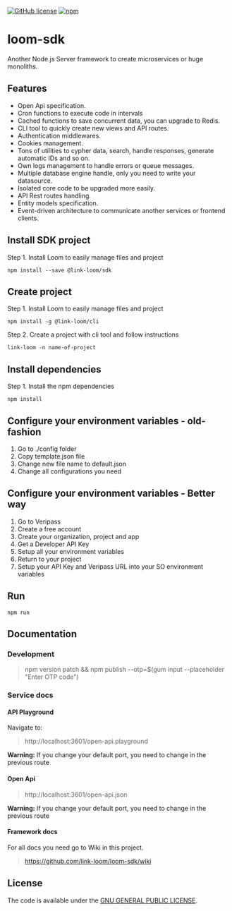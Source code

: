 [![GitHub license](https://img.shields.io/github/license/link-loom/loom-sdk.svg)](https://github.com/link-loom/loom-sdk/blob/master/LICENSE) 
[![npm](https://img.shields.io/npm/v/npm.svg)](https://www.npmjs.com/package/@link-loom/sdk)

# loom-sdk

Another Node.js Server framework to create microservices or huge monoliths.

## Features

* Open Api specification.
* Cron functions to execute code in intervals
* Cached functions to save concurrent data, you can upgrade to Redis.
* CLI tool to quickly create new views and API routes.
* Authentication middlewares.
* Cookies management.
* Tons of utilities to cypher data, search, handle responses, generate automatic IDs and so on.
* Own logs management to handle errors or queue messages.
* Multiple database engine handle, only you need to write your datasource.
* Isolated core code to be upgraded more easily.
* API Rest routes handling.
* Entity models specification.
* Event-driven architecture to communicate another services or frontend clients.

## Install SDK project

Step 1. Install Loom to easily manage files and project

```shell
npm install --save @link-loom/sdk
```

## Create project

Step 1. Install Loom to easily manage files and project

```shell
npm install -g @link-loom/cli
```

Step 2. Create a project with cli tool and follow instructions

```shell
link-loom -n name-of-project
```

## Install dependencies

Step 1. Install the npm dependencies
```shell
npm install
```

## Configure your environment variables - old-fashion

1. Go to ./config folder
2. Copy template.json file
3. Change new file name to default.json
4. Change all configurations you need

## Configure your environment variables - Better way

1. Go to Veripass
2. Create a free account
3. Create your organization, project and app
4. Get a Developer API Key
5. Setup all your environment variables
6. Return to your project
7. Setup your API Key and Veripass URL into your SO environment variables

## Run

```shell
npm run
```


## Documentation

### Development

> npm version patch && npm publish --otp=$(gum input --placeholder "Enter OTP code")

### Service docs

#### API Playground

Navigate to:

> http://localhost:3601/open-api.playground

**Warning:** If you change your default port, you need to change in the previous route

#### Open Api

> http://localhost:3601/open-api.json

**Warning:** If you change your default port, you need to change in the previous route

#### Framework docs

For all docs you need go to Wiki in this project.

> https://github.com/link-loom/loom-sdk/wiki

## License

The code is available under the [GNU GENERAL PUBLIC LICENSE](LICENSE).
